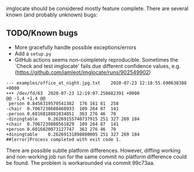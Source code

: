imglocate should be considered mostly feature complete.
There are several known (and probably unknown) bugs:


## TODO/Known bugs

 - More gracefully handle possible exceptions/errors
 - Add a `setup.py`
 - GitHub actions seems non-completely reproducible. Sometimes the
   `Check and test imglocate' fails due different confidence values, e.g.
   (<https://github.com/iamleot/imglocate/runs/902549902>)

```
--- examples/office_at_night.jpg.txt	2020-07-23 12:18:55.690638388 +0000
+++ /dev/fd/63	2020-07-23 12:19:07.258682391 +0000
@@ -1,4 +1,4 @@
 person	0.8456319570541382	176	161	81	258
-chair	0.7067238688468933	109	264	87	141
-person	0.6016818881034851	363	276	46	70
-diningtable	0.26269155740737915	251	327	269	184
+chair	0.7067239880561829	109	264	87	141
+person	0.6016820073127747	363	276	46	70
+diningtable	0.26269131898880005	251	327	269	184
##[error]Process completed with exit code 1.
```

   There are possible subtle platform differences. However, diffing
   working and non-working job run for the same commit no platform
   difference could be found.
   The problem is workarounded via commit 99c73aa.
